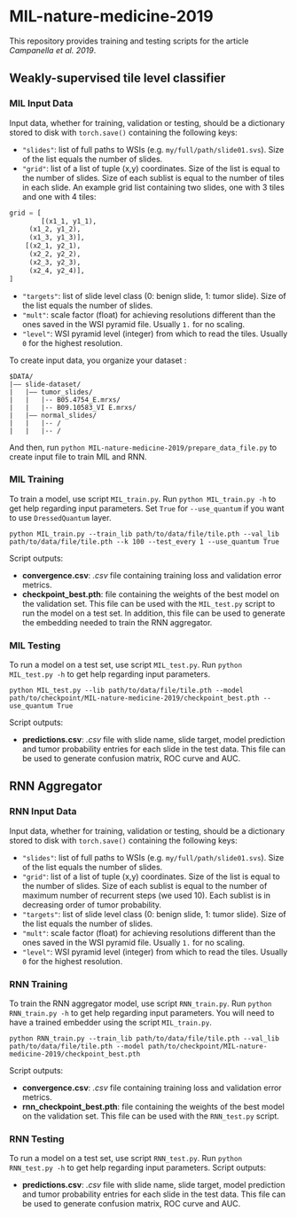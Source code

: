 # MIL-nature-medicine-2019
This repository provides training and testing scripts for the article *Campanella et al. 2019*.

## Weakly-supervised tile level classifier

### MIL Input Data
Input data, whether for training, validation or testing, should be a dictionary stored to disk with `torch.save()` containing the following keys:
* `"slides"`: list of full paths to WSIs (e.g. `my/full/path/slide01.svs`). Size of the list equals the number of slides.
* `"grid"`: list of a list of tuple (x,y) coordinates. Size of the list is equal to the number of slides. Size of each sublist is equal to the number of tiles in each slide. An example grid list containing two slides, one with 3 tiles and one with 4 tiles:
```python
grid = [
        [(x1_1, y1_1),
	 (x1_2, y1_2),
	 (x1_3, y1_3)],
	[(x2_1, y2_1),
	 (x2_2, y2_2),
	 (x2_3, y2_3),
	 (x2_4, y2_4)],
]
```
* `"targets"`: list of slide level class (0: benign slide, 1: tumor slide). Size of the list equals the number of slides.
* `"mult"`: scale factor (float) for achieving resolutions different than the ones saved in the WSI pyramid file. Usually `1.` for no scaling.
* `"level"`: WSI pyramid level (integer) from which to read the tiles. Usually `0` for the highest resolution.

To create input data, you organize your dataset :
```
$DATA/
|–– slide-dataset/
|   |–– tumor_slides/ 
|   |   |-- B05.4754_E.mrxs/
|   |   |-- B09.10583_VI E.mrxs/
|   |–– normal_slides/
|   |   |-- /
|   |   |-- /
```
And then, run `python MIL-nature-medicine-2019/prepare_data_file.py` to create input file to train MIL and RNN.

### MIL Training
To train a model, use script `MIL_train.py`. Run `python MIL_train.py -h` to get help regarding input parameters. Set `True` for `--use_quantum` if you want to use `DressedQuantum` layer.

```
python MIL_train.py --train_lib path/to/data/file/tile.pth --val_lib path/to/data/file/tile.pth --k 100 --test_every 1 --use_quantum True
```

Script outputs:
* **convergence.csv**: *.csv* file containing training loss and validation error metrics.
* **checkpoint_best.pth**: file containing the weights of the best model on the validation set. This file can be used with the `MIL_test.py` script to run the model on a test set. In addition, this file can be used to generate the embedding needed to train the RNN aggregator.

### MIL Testing
To run a model on a test set, use script `MIL_test.py`. Run `python MIL_test.py -h` to get help regarding input parameters.

```
python MIL_test.py --lib path/to/data/file/tile.pth --model path/to/checkpoint/MIL-nature-medicine-2019/checkpoint_best.pth --use_quantum True
```

Script outputs:
* **predictions.csv**: *.csv* file with slide name, slide target, model prediction and tumor probability entries for each slide in the test data. This file can be used to generate confusion matrix, ROC curve and AUC.

## RNN Aggregator

### RNN Input Data
Input data, whether for training, validation or testing, should be a dictionary stored to disk with `torch.save()` containing the following keys:
* `"slides"`: list of full paths to WSIs (e.g. `my/full/path/slide01.svs`). Size of the list equals the number of slides.
* `"grid"`: list of a list of tuple (x,y) coordinates. Size of the list is equal to the number of slides. Size of each sublist is equal to the number of maximum number of recurrent steps (we used 10). Each sublist is in decreasing order of tumor probability.
* `"targets"`: list of slide level class (0: benign slide, 1: tumor slide). Size of the list equals the number of slides.
* `"mult"`: scale factor (float) for achieving resolutions different than the ones saved in the WSI pyramid file. Usually `1.` for no scaling.
* `"level"`: WSI pyramid level (integer) from which to read the tiles. Usually `0` for the highest resolution.

### RNN Training
To train the RNN aggregator model, use script `RNN_train.py`. Run `python RNN_train.py -h` to get help regarding input parameters. You will need to have a trained embedder using the script `MIL_train.py`.

```
python RNN_train.py --train_lib path/to/data/file/tile.pth --val_lib path/to/data/file/tile.pth --model path/to/checkpoint/MIL-nature-medicine-2019/checkpoint_best.pth
```

Script outputs:
* **convergence.csv**: *.csv* file containing training loss and validation error metrics.
* **rnn_checkpoint_best.pth**: file containing the weights of the best model on the validation set. This file can be used with the `RNN_test.py` script.

### RNN Testing
To run a model on a test set, use script `RNN_test.py`. Run `python RNN_test.py -h` to get help regarding input parameters.
Script outputs:
* **predictions.csv**: *.csv* file with slide name, slide target, model prediction and tumor probability entries for each slide in the test data. This file can be used to generate confusion matrix, ROC curve and AUC.

